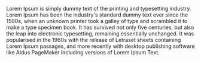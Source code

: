 Lorem Ipsum is simply dummy text of the printing and typesetting industry. Lorem Ipsum has been the 
industry's standard dummy text ever since the 1500s, when an unknown printer took a galley of type and 
scrambled it to make a type specimen book. It has survived not only five centuries, but also the leap
 into electronic typesetting, remaining essentially unchanged. It was popularised in the 1960s with the 
 release of Letraset sheets containing Lorem Ipsum passages, and more recently with desktop publishing 
 software like Aldus PageMaker including versions of Lorem Ipsum Text.